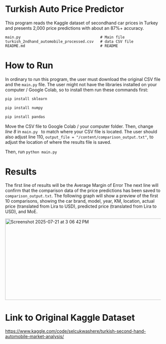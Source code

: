 # Turkish Auto Price Predictor

This program reads the Kaggle dataset of secondhand car prices in Turkey and presents 2,000 price predictions with about an 87%+ accuracy.

```text
main.py                                    # Main file
turkish_2ndhand_automobile_processed.csv   # data CSV file
README.md                                  # README
```
# How to Run
In ordinary to run this program, the user must download the original CSV file and the ```main.py``` file. The user might not have the libraries installed on your computer / Google Colab, so to install them run these commands first:

```bash
pip install sklearn
```
```bash
pip install numpy
```
```bash
pip install pandas
```
Move the CSV file to Google Colab / your computer folder. Then, change _line 8_ in ```main.py ``` to match where your CSV file is located.
The user should also adjust line 110, ```output_file = "/content/comparison_output.txt"```, to adjust the location of where the results file is saved.

Then, run ```python main.py```

# Results
The first line of results will be the Average Margin of Error
The next line will confirm that the comparison data of the price predictions has been saved to ``comparison_output.txt``.
The following graph will show a preview of the first 10 comparisons, showing the car brand, model, year, KM, location, actual price (translated from Lira to USD), predicted price (translated from Lira to USD), and MoE.

<img width="1054" height="263" alt="Screenshot 2025-07-21 at 3 06 42 PM" src="https://github.com/user-attachments/assets/9d619e22-51fa-4ff5-aa91-7c42f1df2f6b" />


# Link to Original Kaggle Dataset
https://www.kaggle.com/code/selcukwashere/turkish-second-hand-automobile-market-analysis/

